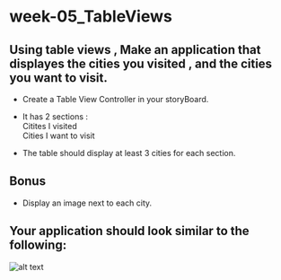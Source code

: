 # week-05_TableViews

## Using table views , Make an application that displayes the cities you visited , and the cities you want to visit.
- Create a Table View Controller in your storyBoard.
- It has 2 sections :   
  Citites I visited  
  Cities I want to visit  
 
- The table should display at least 3 cities for each section.



## Bonus 
- Display an image next to each city.  


## Your application should look similar to the following:
![alt text](https://github.com/T1000-Swift-Hail/week-05_TableViews/blob/main/Simulator%20Screen%20Shot%20-%20iPhone%208%20-%202021-10-31%20at%2010.56.44.png?raw=true)

